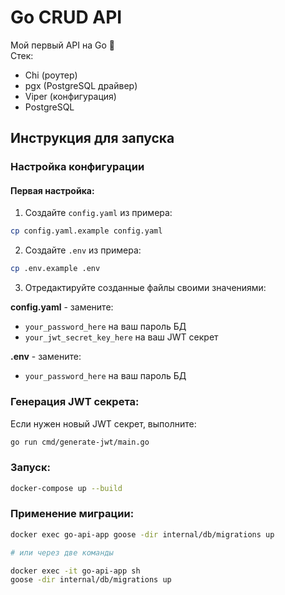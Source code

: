 # Go CRUD API

Мой первый API на Go 🚀  
Стек:

- Chi (роутер)
- pgx (PostgreSQL драйвер)
- Viper (конфигурация)
- PostgreSQL

## Инструкция для запуска

### Настройка конфигурации

#### Первая настройка:

1. Создайте `config.yaml` из примера:

```bash
cp config.yaml.example config.yaml
```

2. Создайте `.env` из примера:

```bash
cp .env.example .env
```

3. Отредактируйте созданные файлы своими значениями:

**config.yaml** - замените:

- `your_password_here` на ваш пароль БД
- `your_jwt_secret_key_here` на ваш JWT секрет

**.env** - замените:

- `your_password_here` на ваш пароль БД

### Генерация JWT секрета:

Если нужен новый JWT секрет, выполните:

```bash
go run cmd/generate-jwt/main.go
```

### Запуск:

```bash
docker-compose up --build
```

### Применение миграции:

```bash
docker exec go-api-app goose -dir internal/db/migrations up

# или через две команды

docker exec -it go-api-app sh
goose -dir internal/db/migrations up
```

